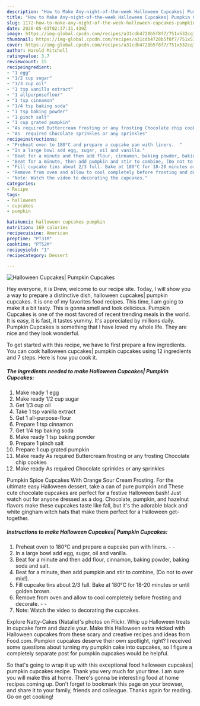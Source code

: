 ```yaml
---
description: "How to Make Any-night-of-the-week Halloween Cupcakes| Pumpkin Cupcakes"
title: "How to Make Any-night-of-the-week Halloween Cupcakes| Pumpkin Cupcakes"
slug: 1172-how-to-make-any-night-of-the-week-halloween-cupcakes-pumpkin-cupcakes
date: 2020-05-03T02:37:31.439Z
image: https://img-global.cpcdn.com/recipes/a31cdb4728b5f8f7/751x532cq70/halloween-cupcakes-pumpkin-cupcakes-recipe-main-photo.jpg
thumbnail: https://img-global.cpcdn.com/recipes/a31cdb4728b5f8f7/751x532cq70/halloween-cupcakes-pumpkin-cupcakes-recipe-main-photo.jpg
cover: https://img-global.cpcdn.com/recipes/a31cdb4728b5f8f7/751x532cq70/halloween-cupcakes-pumpkin-cupcakes-recipe-main-photo.jpg
author: Harold Mitchell
ratingvalue: 3.7
reviewcount: 15
recipeingredient:
- "1 egg"
- "1/2 cup sugar"
- "1/3 cup oil"
- "1 tsp vanilla extract"
- "1 allpurposeflour"
- "1 tsp cinnamon"
- "1/4 tsp baking soda"
- "1 tsp baking powder"
- "1 pinch salt"
- "1 cup grated pumpkin"
- "As required Buttercream frosting or any frosting Chocolate chip cookies"
- "As  required Chocolate sprinkles or any sprinkles"
recipeinstructions:
- "Preheat oven to 180°C and prepare a cupcake pan with liners.  ​"
- "In a large bowl add egg, sugar, oil and vanilla."
- "Beat for a minute and then add flour, cinnamon, baking powder, baking soda and salt."
- "Beat for a minute, then add pumpkin and stir to combine, (Do not to over mix!).​"
- "Fill cupcake tins about 2/3 full. Bake at 180°C for 18-20 minutes or until golden brown."
- "Remove from oven and allow to cool completely before frosting and decorate.  ​"
- "Note: Watch the video to decorating the cupcakes."
categories:
- Recipe
tags:
- halloween
- cupcakes
- pumpkin

katakunci: halloween cupcakes pumpkin 
nutrition: 169 calories
recipecuisine: American
preptime: "PT31M"
cooktime: "PT52M"
recipeyield: "1"
recipecategory: Dessert

---
```



![Halloween Cupcakes| Pumpkin Cupcakes](https://img-global.cpcdn.com/recipes/a31cdb4728b5f8f7/751x532cq70/halloween-cupcakes-pumpkin-cupcakes-recipe-main-photo.jpg)

Hey everyone, it is Drew, welcome to our recipe site. Today, I will show you a way to prepare a distinctive dish, halloween cupcakes| pumpkin cupcakes. It is one of my favorites food recipes. This time, I am going to make it a bit tasty. This is gonna smell and look delicious.
 Pumpkin Cupcakes is one of the most favored of recent trending meals in the world. It is easy, it is fast, it tastes yummy. It's appreciated by millions daily.  Pumpkin Cupcakes is something that I have loved my whole life. They are nice and they look wonderful.


To get started with this recipe, we have to first prepare a few ingredients. You can cook halloween cupcakes| pumpkin cupcakes using 12 ingredients and 7 steps. Here is how you cook it.

<!--inarticleads1-->

##### The ingredients needed to make Halloween Cupcakes| Pumpkin Cupcakes:

1. Make ready 1 egg
1. Make ready 1/2 cup sugar
1. Get 1/3 cup oil
1. Take 1 tsp vanilla extract
1. Get 1 all-purpose-flour
1. Prepare 1 tsp cinnamon
1. Get 1/4 tsp baking soda
1. Make ready 1 tsp baking powder
1. Prepare 1 pinch salt
1. Prepare 1 cup grated pumpkin
1. Make ready As required Buttercream frosting or any frosting Chocolate chip cookies
1. Make ready As  required Chocolate sprinkles or any sprinkles


Pumpkin Spice Cupcakes With Orange Sour Cream Frosting. For the ultimate easy Halloween dessert, take a can of pure pumpkin and These cute chocolate cupcakes are perfect for a festive Halloween bash! Just watch out for anyone dressed as a dog. Chocolate, pumpkin, and hazelnut flavors make these cupcakes taste like fall, but it&#39;s the adorable black and white gingham witch hats that make them perfect for a Halloween get-together. 

<!--inarticleads2-->

##### Instructions to make Halloween Cupcakes| Pumpkin Cupcakes:

1. Preheat oven to 180°C and prepare a cupcake pan with liners. -  - ​
1. In a large bowl add egg, sugar, oil and vanilla.
1. Beat for a minute and then add flour, cinnamon, baking powder, baking soda and salt.
1. Beat for a minute, then add pumpkin and stir to combine, (Do not to over mix!).​
1. Fill cupcake tins about 2/3 full. Bake at 180°C for 18-20 minutes or until golden brown.
1. Remove from oven and allow to cool completely before frosting and decorate. -  - ​
1. Note: Watch the video to decorating the cupcakes.


Explore Natty-Cakes (Natalie)&#39;s photos on Flickr. Whip up Halloween treats in cupcake form and dazzle your. Make this Halloween extra wicked with Halloween cupcakes from these scary and creative recipes and ideas from Food.com. Pumpkin cupcakes deserve their own spotlight, right? I received some questions about turning my pumpkin cake into cupcakes, so I figure a completely separate post for pumpkin cupcakes would be helpful. 

So that's going to wrap it up with this exceptional food halloween cupcakes| pumpkin cupcakes recipe. Thank you very much for your time. I am sure you will make this at home. There's gonna be interesting food at home recipes coming up. Don't forget to bookmark this page on your browser, and share it to your family, friends and colleague. Thanks again for reading. Go on get cooking!
